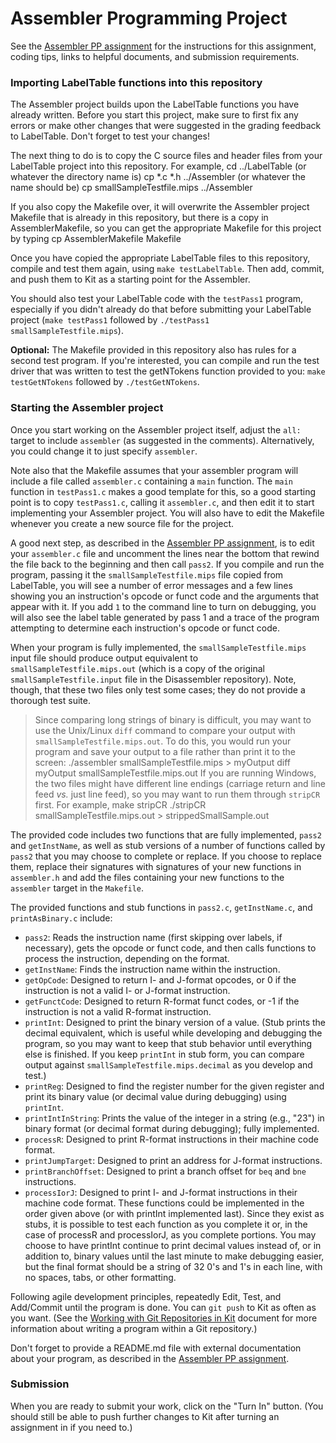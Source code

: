 # Assembler Programming Project

See the
[Assembler PP assignment](www.cs.kzoo.edu/cs230/Projects/AssemblerProj.html)
for the instructions for this assignment, coding tips, links to helpful
documents, and submission requirements.

### Importing LabelTable functions into this repository
The Assembler project builds upon the LabelTable functions you have already
written.  Before you start this project, make sure to first fix any errors
or make other changes that were suggested in the grading feedback to
LabelTable.  Don't forget to test your changes!

The next thing to do is to copy the C source files and header files from your
LabelTable project into this repository.  For example,
    cd ../LabelTable        (or whatever the directory name is)
    cp *.c *.h ../Assembler  (or whatever the name should be)
    cp smallSampleTestfile.mips ../Assembler

If you also copy the Makefile over, it will overwrite the Assembler project
Makefile that is already in this repository, but there is a copy in
AssemblerMakefile, so you can get the appropriate Makefile for this project
by typing
    cp AssemblerMakefile Makefile

Once you have copied the appropriate LabelTable files to this repository,
compile and test them again, using `make testLabelTable`.  Then add,
commit, and push them to Kit as a starting point for the Assembler.

You should also test your LabelTable code with the `testPass1` program,
especially if you didn't already do that before submitting your LabelTable
project (`make testPass1` followed by `./testPass1 smallSampleTestfile.mips`).

**Optional:**
The Makefile provided in this repository also has rules for a second test
program.  If you're interested, you can compile and run the test driver
that was written to test the getNTokens function provided to you: `make
testGetNTokens` followed by `./testGetNTokens`.

### Starting the Assembler project
Once you start working on the Assembler project itself, adjust the
`all:` target to include `assembler` (as suggested in the comments).
Alternatively, you could change it to just specify `assembler`.

Note also that the Makefile assumes that your assembler program will
include a file called `assembler.c` containing a `main` function.  The
`main` function in `testPass1.c` makes a good template for this, so a good
starting point is to copy `testPass1.c`, calling it `assembler.c`, and then
edit it to start implementing your Assembler project.  You will also have
to edit the Makefile whenever you create a new source file for the project.

A good next step, as described in the 
[Assembler PP
assignment](www.cs.kzoo.edu/cs230/Projects/AssemblerProj.html), is to
edit your `assembler.c` file and uncomment the lines near the bottom that
rewind the file back to the beginning and then call `pass2`.  If you
compile and run the program, passing it the `smallSampleTestfile.mips` file
copied from LabelTable, you will see a number of error messages and a few
lines showing you an instruction's opcode or funct code and the arguments
that appear with it.  If you add `1` to the command line to turn on
debugging, you will also see the label table generated by pass 1 and a
trace of the program attempting to determine each instruction's opcode or
funct code.

When your program is fully implemented, the `smallSampleTestfile.mips`
input file should produce output equivalent to
`smallSampleTestfile.mips.out` (which is a copy of the original
`smallSampleTestfile.input` file in the Disassembler repository).  Note,
though, that these two files only test some cases; they do not provide a
thorough test suite.

> Since comparing long strings of binary is difficult,
> you may want to use the Unix/Linux `diff` command to compare your output
> with `smallSampleTestfile.mips.out`.  To do this, you would run your
> program and save your output to a file rather than print it to the screen:
>     ./assembler smallSampleTestfile.mips &gt; myOutput
>     diff myOutput smallSampleTestfile.mips.out
> If you are running Windows, the two files might have different line endings
> (carriage return and line feed <em>vs.</em> just line feed), so you may
> want to run them through `stripCR` first.  For example,
>     make stripCR
>     ./stripCR smallSampleTestfile.mips.out &gt; strippedSmallSample.out

The provided code includes two functions that are fully implemented,
`pass2` and `getInstName`, as well as
stub versions of a number of functions called by `pass2` that you
may choose to complete or replace.  If you choose to replace them, replace
their signatures with signatures of your new functions in `assembler.h`
and add the files containing your new functions to the `assembler` target
in the `Makefile`.

The provided functions and stub functions in `pass2.c`, `getInstName.c`,
and `printAsBinary.c` include:
 - `pass2`: Reads the instruction name (first skipping over labels, if
   necessary), gets the opcode or funct code, and then calls functions
   to process the instruction, depending on the format.
 - `getInstName`: Finds the instruction name within the instruction.
 - `getOpCode`: Designed to return I- and J-format opcodes, or 0 if the
   instruction is not a valid I- or J-format instruction.
 - `getFunctCode`: Designed to return R-format funct codes, or -1 if the
   instruction is not a valid R-format instruction.
 - `printInt`: Designed to print the binary version of a value. (Stub prints
   the decimal equivalent, which is useful while developing and debugging
   the program, so you may want to keep that stub behavior until everything
   else is finished.  If you keep `printInt` in stub form, you can compare
   output against `smallSampleTestfile.mips.decimal` as you develop and test.)
 - `printReg`: Designed to find the register number for the given register and
   print its binary value (or decimal value during debugging) using `printInt`.
 - `printIntInString`: Prints the value of the integer in a string
   (e.g., "23") in binary format (or decimal format during debugging);
   fully implemented.
 - `processR`: Designed to print R-format instructions in their machine code
   format.
 - `printJumpTarget`: Designed to print an address for J-format instructions.
 - `printBranchOffset`: Designed to print a branch offset for `beq`
   and `bne` instructions.
 - `processIorJ`: Designed to print I- and J-format instructions in their
   machine code format.
These functions could be implemented in the order given above (or with
printInt implemented last).  Since they exist as stubs, it is possible to
test each function as you complete it or, in the case of processR and
processIorJ, as you complete portions. You may choose to have printInt
continue to print decimal values instead of, or in addition to, binary
values until the last minute to make debugging easier, but the final format
should be a string of 32 0's and 1's in each line, with no spaces, tabs, or
other formatting.

Following agile development principles, repeatedly Edit, Test, and Add/Commit
until the program is done. You can `git push` to Kit as often as you want.
(See the [Working with Git Repositories in
Kit](http://www.cs.kzoo.edu/CSShared/HelpFiles/Kit/RepositoryAssignments.md)
document for more information about writing a program within a Git
repository.)

Don't forget to provide a README.md file with external documentation about
your program, as described in the 
[Assembler PP assignment](www.cs.kzoo.edu/cs230/Projects/AssemblerProj.html).

### Submission
When you are ready to submit your work, click on the "Turn In"
button. (You should still be able to push further changes to Kit
after turning an assignment in if you need to.)

